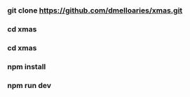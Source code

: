 ### git clone https://github.com/dmelloaries/xmas.git

### cd xmas

### cd xmas

### npm install 

### npm run dev
